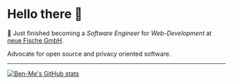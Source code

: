 # Hello there 👋

🌱 Just finished becoming a _Software Engineer_ for _Web-Development_ at [neue Fische GmbH](https://www.neuefische.de/).

Advocate for open source and privacy oriented software.

---

[![Ben-Me's GitHub stats](https://github-readme-stats.vercel.app/api?username=ben-me)](https://github.com/ben-me/github-readme-stats)

